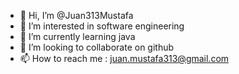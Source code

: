 - 👋 Hi, I’m @Juan313Mustafa
- 👀 I’m interested in software engineering
- 🌱 I’m currently learning java
- 💞️ I’m looking to collaborate on github
- 📫 How to reach me : juan.mustafa313@gmail.com

<!---
Juan313Mustafa/Juan313Mustafa is a ✨ special ✨ repository because its `README.md` (this file) appears on your GitHub profile.
You can click the Preview link to take a look at your changes.
--->
